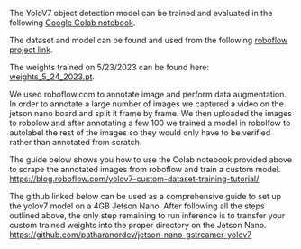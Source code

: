 The YoloV7 object detection model can be trained and evaluated in the following [Google Colab notebook](https://colab.research.google.com/drive/1mWgiQCeH25H3pVLu7JI98-XJGNznew_4?usp=sharing).

The dataset and model can be found and used from the following [roboflow project link](https://universe.roboflow.com/jetracer-soccer-league/jetracer-soccer-league).

The weights trained on 5/23/2023 can be found here: [weights_5_24_2023.pt](./weights_5_24_2023.pt).

We used roboflow.com to annotate image and perform data augmentation. In order to annotate a large number of images we captured a video on the jetson nano board and split it frame by frame. We then uploaded the images to robolow and after annotating a few 100 we trained a model in robolfow to autolabel the rest of the images so they would only have to be verified rather than annotated from scratch.

The guide below shows you how to use the Colab notebook provided above to scrape the annotated images from roboflow and train a custom model.
https://blog.roboflow.com/yolov7-custom-dataset-training-tutorial/

The github linked below can be used as a comprehensive guide to set up the yolov7 model on a 4GB Jetson Nano.
After following all the steps outlined above, the only step remaining to run inference is to transfer your custom trained weights into the proper directory on the Jetson Nano.
https://github.com/patharanordev/jetson-nano-gstreamer-yolov7

